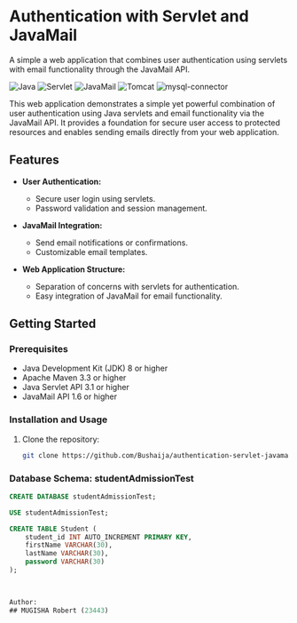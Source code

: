 # Authentication with Servlet and JavaMail
A simple a web application that combines user authentication using servlets with email functionality through the JavaMail API.


![Java](https://img.shields.io/badge/Java-8%2B-blue)
![Servlet](https://img.shields.io/badge/Servlet-3.1%2B-green)
![JavaMail](https://img.shields.io/badge/JavaMail-1.6%2B-yellow)
![Tomcat](https://img.shields.io/badge/Tomcat-9.0%2B-orange)
![mysql-connector](https://img.shields.io/badge/mysql-connector-j-8.0.33.jar%2B-green)

This web application demonstrates a simple yet powerful combination of user authentication using Java servlets and email functionality via the JavaMail API. It provides a foundation for secure user access to protected resources and enables sending emails directly from your web application.

## Features

- **User Authentication:**
  - Secure user login using servlets.
  - Password validation and session management.
  
- **JavaMail Integration:**
  - Send email notifications or confirmations.
  - Customizable email templates.
  
- **Web Application Structure:**
  - Separation of concerns with servlets for authentication.
  - Easy integration of JavaMail for email functionality.
  
## Getting Started

### Prerequisites

- Java Development Kit (JDK) 8 or higher
- Apache Maven 3.3 or higher
- Java Servlet API 3.1 or higher
- JavaMail API 1.6 or higher

### Installation and Usage

1. Clone the repository:

   ```bash
   git clone https://github.com/Bushaija/authentication-servlet-javamail.git

### Database Schema: studentAdmissionTest

```sql
CREATE DATABASE studentAdmissionTest;

USE studentAdmissionTest;

CREATE TABLE Student (
    student_id INT AUTO_INCREMENT PRIMARY KEY,
    firstName VARCHAR(30),
    lastName VARCHAR(30),
    password VARCHAR(30)
);

   

Author:
## MUGISHA Robert (23443)

